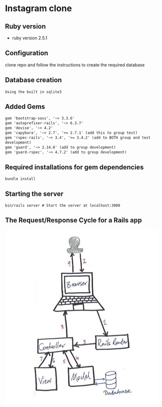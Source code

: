 # Instagram clone

## Ruby version
* ruby version 2.5.1

## Configuration
clone repo and follow the instructions to create the required database

## Database creation
```
Using the built in sqlite3

```

## Added Gems
```
gem 'bootstrap-sass', '~> 3.3.6'
gem 'autoprefixer-rails', '~> 6.3.7'
gem 'devise', '~> 4.2'
gem 'capybara', '~> 2.7', '>= 2.7.1' (add this to group test)
gem 'rspec-rails', '~> 3.4', '>= 3.4.2' (add to BOTH group and test development)
gem 'guard', '~> 2.14.0' (add to group development)
gem 'guard-rspec', '~> 4.7.2' (add to group development)

```

## Required installations for gem dependencies
```
bundle install

```
## Starting the server
```
bin/rails server # Start the server at localhost:3000

```

## The Request/Response Cycle for a Rails app
![](app/assets/images/request_response_cycle.jpg)

